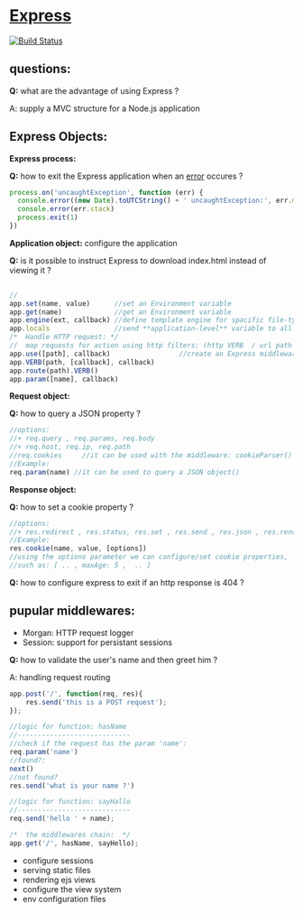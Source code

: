 [Express](http://expressjs.com/)
=====

[![Build Status](https://travis-ci.org/strongloop/express.svg?branch=master)](https://travis-ci.org/strongloop/express)


questions:
----
**Q:** what are the advantage of using Express ?

A: supply a MVC structure for a Node.js application




Express Objects:
-----
**Express process:**

**Q:** how to exit the Express application when an [error](http://expressjs.com/2x/guide.html#error-handling) occures ?

```javascript
process.on('uncaughtException', function (err) {
  console.error((new Date).toUTCString() + ' uncaughtException:', err.message)
  console.error(err.stack)
  process.exit(1)
})
```

**Application object:** configure the application

**Q:** is it possible to instruct Express to download index.html instead of viewing it  ?  

```javascript
 
//
app.set(name, value)      //set an Environment variable
app.get(name)             //get an Environment variable
app.engine(ext, callback) //define template engine for spacific file-type rendering 
app.locals                //send **application-level** variable to all rendered templates
/*  Handle HTTP request: */
//  map requests for action using http filters: (http VERB  / url path / url parameters)
app.use([path], callback)                 //create an Express middleware
app.VERB(path, [callback], callback)      
app.route(path).VERB()                    
app.param([name], callback)               
```

**Request object:** 

**Q:** how to query a JSON property ? 

```javascript
//options:
//+ req.query , req.params, req.body 
//+ req.host, req.ip, req.path
//req.cookies     //it can be used with the middleware: cookieParser() to retrieve cookies sent by a user-agent
//Example:
req.param(name) //it can be used to query a JSON object()

```


**Response object:** 

**Q:** how to set a cookie property ? 

```javascript
//options:
//+ res.redirect , res.status, res.set , res.send , res.json , res.render
//Example:
res.cookie(name, value, [options]) 
//using the options parameter we can configure/set cookie properties,
//such as: [ .. , maxAge: 5 ,  .. ] 
```

**Q:** how to configure express to exit if an http response is 404 ?



pupular middlewares:
----
- Morgan: HTTP request logger 
- Session: support for persistant sessions

**Q:** how to validate the user's name and then greet him ?

A: handling request routing

```javascript
app.post('/', function(req, res){
    res.send('this is a POST request');
});

//logic for function: hasName
//----------------------------
//check if the request has the param 'name': 
req.param('name')
//found?:  
next()
//not found? 
res.send('what is your name ?')

//logic for function: sayHallo
//----------------------------
req.send('hello ' + name);

/*  the middlewares chain:  */
app.get('/', hasName, sayHello);
```
- configure sessions
- serving static files
- rendering ejs views
- configure the view system
- env configuration files


